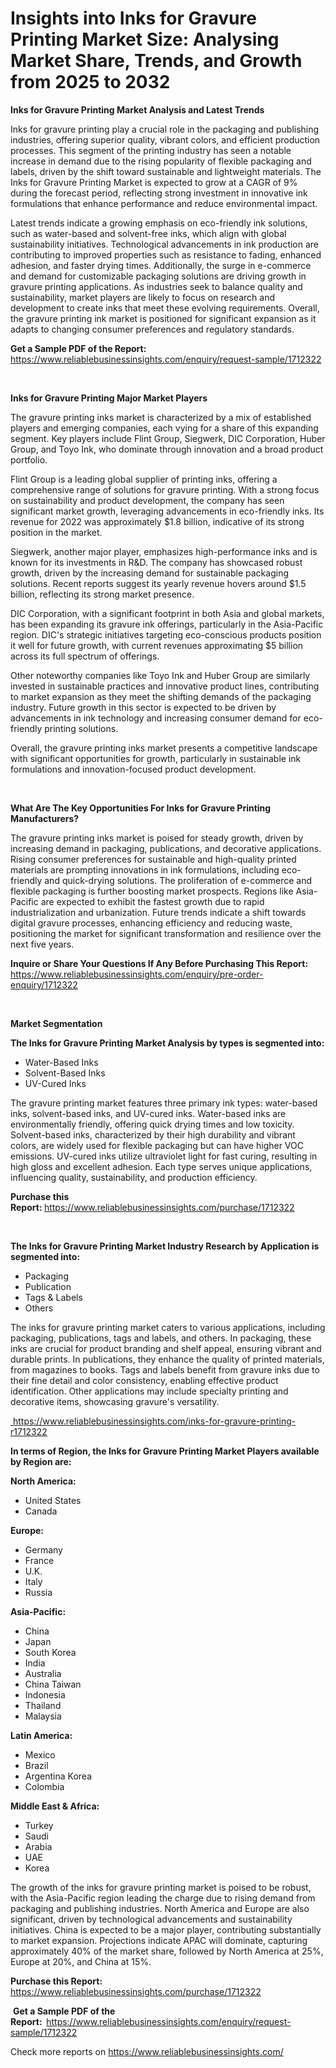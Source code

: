 <p><h1>Insights into Inks for Gravure Printing Market Size: Analysing Market Share, Trends, and Growth from 2025 to 2032</h1></p><p><strong>Inks for Gravure Printing Market Analysis and Latest Trends</strong></p>
<p><p>Inks for gravure printing play a crucial role in the packaging and publishing industries, offering superior quality, vibrant colors, and efficient production processes. This segment of the printing industry has seen a notable increase in demand due to the rising popularity of flexible packaging and labels, driven by the shift toward sustainable and lightweight materials. The Inks for Gravure Printing Market is expected to grow at a CAGR of 9% during the forecast period, reflecting strong investment in innovative ink formulations that enhance performance and reduce environmental impact.</p><p>Latest trends indicate a growing emphasis on eco-friendly ink solutions, such as water-based and solvent-free inks, which align with global sustainability initiatives. Technological advancements in ink production are contributing to improved properties such as resistance to fading, enhanced adhesion, and faster drying times. Additionally, the surge in e-commerce and demand for customizable packaging solutions are driving growth in gravure printing applications. As industries seek to balance quality and sustainability, market players are likely to focus on research and development to create inks that meet these evolving requirements. Overall, the gravure printing ink market is positioned for significant expansion as it adapts to changing consumer preferences and regulatory standards.</p></p>
<p><strong>Get a Sample PDF of the Report:&nbsp;</strong> <a href="https://www.reliablebusinessinsights.com/enquiry/request-sample/1712322?utm_campaign=1106&utm_medium=2&utm_source=Github&utm_content=ia&utm_term=11012025&utm_id=inks-for-gravure-printing">https://www.reliablebusinessinsights.com/enquiry/request-sample/1712322</a></p>
<p>&nbsp;</p>
<p><strong>Inks for Gravure Printing Major Market Players</strong></p>
<p><p>The gravure printing inks market is characterized by a mix of established players and emerging companies, each vying for a share of this expanding segment. Key players include Flint Group, Siegwerk, DIC Corporation, Huber Group, and Toyo Ink, who dominate through innovation and a broad product portfolio.</p><p>Flint Group is a leading global supplier of printing inks, offering a comprehensive range of solutions for gravure printing. With a strong focus on sustainability and product development, the company has seen significant market growth, leveraging advancements in eco-friendly inks. Its revenue for 2022 was approximately $1.8 billion, indicative of its strong position in the market.</p><p>Siegwerk, another major player, emphasizes high-performance inks and is known for its investments in R&D. The company has showcased robust growth, driven by the increasing demand for sustainable packaging solutions. Recent reports suggest its yearly revenue hovers around $1.5 billion, reflecting its strong market presence.</p><p>DIC Corporation, with a significant footprint in both Asia and global markets, has been expanding its gravure ink offerings, particularly in the Asia-Pacific region. DIC's strategic initiatives targeting eco-conscious products position it well for future growth, with current revenues approximating $5 billion across its full spectrum of offerings.</p><p>Other noteworthy companies like Toyo Ink and Huber Group are similarly invested in sustainable practices and innovative product lines, contributing to market expansion as they meet the shifting demands of the packaging industry. Future growth in this sector is expected to be driven by advancements in ink technology and increasing consumer demand for eco-friendly printing solutions.</p><p>Overall, the gravure printing inks market presents a competitive landscape with significant opportunities for growth, particularly in sustainable ink formulations and innovation-focused product development.</p></p>
<p>&nbsp;</p>
<p><strong>What Are The Key Opportunities For Inks for Gravure Printing Manufacturers?</strong></p>
<p><p>The gravure printing inks market is poised for steady growth, driven by increasing demand in packaging, publications, and decorative applications. Rising consumer preferences for sustainable and high-quality printed materials are prompting innovations in ink formulations, including eco-friendly and quick-drying solutions. The proliferation of e-commerce and flexible packaging is further boosting market prospects. Regions like Asia-Pacific are expected to exhibit the fastest growth due to rapid industrialization and urbanization. Future trends indicate a shift towards digital gravure processes, enhancing efficiency and reducing waste, positioning the market for significant transformation and resilience over the next five years.</p></p>
<p><strong>Inquire or Share Your Questions If Any Before Purchasing This Report:</strong> <a href="https://www.reliablebusinessinsights.com/enquiry/pre-order-enquiry/1712322?utm_campaign=1106&utm_medium=2&utm_source=Github&utm_content=ia&utm_term=11012025&utm_id=inks-for-gravure-printing">https://www.reliablebusinessinsights.com/enquiry/pre-order-enquiry/1712322</a></p>
<p>&nbsp;</p>
<p><strong>Market Segmentation</strong></p>
<p><strong>The Inks for Gravure Printing Market Analysis by types is segmented into:</strong></p>
<p><ul><li>Water-Based Inks</li><li>Solvent-Based Inks</li><li>UV-Cured Inks</li></ul></p>
<p><p>The gravure printing market features three primary ink types: water-based inks, solvent-based inks, and UV-cured inks. Water-based inks are environmentally friendly, offering quick drying times and low toxicity. Solvent-based inks, characterized by their high durability and vibrant colors, are widely used for flexible packaging but can have higher VOC emissions. UV-cured inks utilize ultraviolet light for fast curing, resulting in high gloss and excellent adhesion. Each type serves unique applications, influencing quality, sustainability, and production efficiency.</p></p>
<p><strong>Purchase this Report:&nbsp;</strong><a href="https://www.reliablebusinessinsights.com/purchase/1712322?utm_campaign=1106&utm_medium=2&utm_source=Github&utm_content=ia&utm_term=11012025&utm_id=inks-for-gravure-printing">https://www.reliablebusinessinsights.com/purchase/1712322</a></p>
<p>&nbsp;</p>
<p><strong>The Inks for Gravure Printing Market Industry Research by Application is segmented into:</strong></p>
<p><ul><li>Packaging</li><li>Publication</li><li>Tags & Labels</li><li>Others</li></ul></p>
<p><p>The inks for gravure printing market caters to various applications, including packaging, publications, tags and labels, and others. In packaging, these inks are crucial for product branding and shelf appeal, ensuring vibrant and durable prints. In publications, they enhance the quality of printed materials, from magazines to books. Tags and labels benefit from gravure inks due to their fine detail and color consistency, enabling effective product identification. Other applications may include specialty printing and decorative items, showcasing gravure's versatility.</p></p>
<p><a href="https://www.reliablebusinessinsights.com/inks-for-gravure-printing-r1712322?utm_campaign=1106&utm_medium=2&utm_source=Github&utm_content=ia&utm_term=11012025&utm_id=inks-for-gravure-printing">&nbsp;https://www.reliablebusinessinsights.com/inks-for-gravure-printing-r1712322</a></p>
<p><strong>In terms of Region, the Inks for Gravure Printing Market Players available by Region are:</strong></p>
<p>
    <p> <strong> North America: </strong>
        <ul>
            <li>United States</li>
            <li>Canada</li>
        </ul>
        </p> 
    <p> <strong> Europe: </strong>
        <ul>
            <li>Germany</li>
            <li>France</li>
            <li>U.K.</li>
            <li>Italy</li>
            <li>Russia</li>
        </ul>
        </p> 
    <p> <strong> Asia-Pacific: </strong>
        <ul>
            <li>China</li>
            <li>Japan</li>
            <li>South Korea</li>
            <li>India</li>
            <li>Australia</li>
            <li>China Taiwan</li>
            <li>Indonesia</li>
            <li>Thailand</li>
            <li>Malaysia</li>
        </ul>
        </p> 
    <p> <strong> Latin America: </strong>
        <ul>
            <li>Mexico</li>
            <li>Brazil</li>
            <li>Argentina Korea</li>
            <li>Colombia</li>
        </ul>
        </p> 
    <p> <strong> Middle East & Africa: </strong>
        <ul>
            <li>Turkey</li>
            <li>Saudi</li>
            <li>Arabia</li>
            <li>UAE</li>
            <li>Korea</li>
        </ul>
    </p>
    </p>
<p><p>The growth of the inks for gravure printing market is poised to be robust, with the Asia-Pacific region leading the charge due to rising demand from packaging and publishing industries. North America and Europe are also significant, driven by technological advancements and sustainability initiatives. China is expected to be a major player, contributing substantially to market expansion. Projections indicate APAC will dominate, capturing approximately 40% of the market share, followed by North America at 25%, Europe at 20%, and China at 15%.</p></p>
<p><strong>Purchase this Report: </strong><a href="https://www.reliablebusinessinsights.com/purchase/1712322?utm_campaign=1106&utm_medium=2&utm_source=Github&utm_content=ia&utm_term=11012025&utm_id=inks-for-gravure-printing">https://www.reliablebusinessinsights.com/purchase/1712322</a></p>
<p>&nbsp;<strong>Get a Sample PDF of the Report:&nbsp;&nbsp;</strong><a href="https://www.reliablebusinessinsights.com/enquiry/request-sample/1712322?utm_campaign=1106&utm_medium=2&utm_source=Github&utm_content=ia&utm_term=11012025&utm_id=inks-for-gravure-printing">https://www.reliablebusinessinsights.com/enquiry/request-sample/1712322</a></p>
<p><strong></strong></p>
<p>Check more reports on <a href="https://www.reliablebusinessinsights.com/?utm_campaign=1106&utm_medium=2&utm_source=Github&utm_content=ia&utm_term=11012025&utm_id=inks-for-gravure-printing">https://www.reliablebusinessinsights.com/</a></p>
